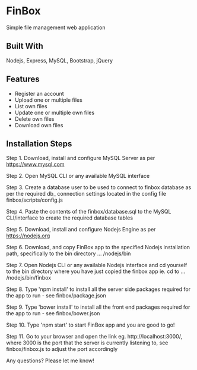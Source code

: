 # FinBox

Simple file management web application

Built With
----------
Nodejs, Express, MySQL, Bootstrap, jQuery

Features
--------
* Register an account
* Upload one or multiple files
* List own files
* Update one or multiple own files
* Delete own files
* Download own files

Installation Steps
------------------
Step 1. Download, install and configure MySQL Server as per https://www.mysql.com

Step 2. Open MySQL CLI or any available MySQL interface

Step 3. Create a database user to be used to connect to finbox database as per the required db_ connection settings located in the config file finbox/scripts/config.js

Step 4. Paste the contents of the finbox/database.sql to the MySQL CLI/interface to create the required database tables

Step 5. Download, install and configure Nodejs Engine as per https://nodejs.org

Step 6. Download, and copy FinBox app to the specified Nodejs installation path, specifically to the bin directory  ... /nodejs/bin

Step 7. Open Nodejs CLI or any available Nodejs interface and cd yourself to the bin directory where you have just copied the finbox app ie. cd to ... /nodejs/bin/finbox

Step 8. Type 'npm install' to install all the server side packages required for the app to run - see finbox/package.json

Step 9. Type 'bower install' to install all the front end packages required for the app to run - see finbox/bower.json

Step 10. Type 'npm start' to start FinBox app and you are good to go!

Step 11. Go to your browser and open the link eg. http://localhost:3000/, where 3000 is the port that the server is currently listening to, see finbox/finbox.js to adjust the port accordingly

Any questions? Please let me know!
